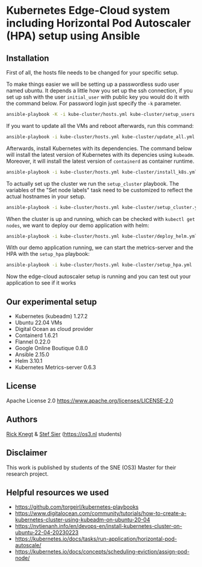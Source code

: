 # Kubernetes Edge-Cloud system including Horizontal Pod Autoscaler (HPA) setup using Ansible

## Installation
First of all, the hosts file needs to be changed for your specific setup.

To make things easier we will be setting up a passwordless sudo user named ubuntu. It depends a little how you set up the ssh connection, if you set up ssh with the user `initial_user` with public key you would do it with the command below. For password login just specify the `-k` parameter.

```sh
ansible-playbook -K -i kube-cluster/hosts.yml kube-cluster/setup_users.yml -e "ansible_user=initial_user"
```
If you want to update all the VMs and reboot afterwards, run this command:
```sh
ansible-playbook -i kube-cluster/hosts.yml kube-cluster/update_all.yml
```
Afterwards, install Kubernetes with its dependencies. The command below will install the latest version of Kubernetes with its depencies using `kubeadm`. Moreover, it will install the latest version of `containerd` as container runtime.
```sh
ansible-playbook -i kube-cluster/hosts.yml kube-cluster/install_k8s.yml
```
To actually set up the cluster we run the `setup_cluster` playbook. The variables of the "Set node labels" task need to be customized to reflect the actual hostnames in your setup.
```sh
ansible-playbook -i kube-cluster/hosts.yml kube-cluster/setup_cluster.yml
```
When the cluster is up and running, which can be checked with `kubectl get nodes`, we want to deploy our demo application with helm:
```sh
ansible-playbook -i kube-cluster/hosts.yml kube-cluster/deploy_helm.yml
```
With our demo application running, we can start the metrics-server and the HPA with the `setup_hpa` playbook:
```sh
ansible-playbook -i kube-cluster/hosts.yml kube-cluster/setup_hpa.yml
```
Now the edge-cloud autoscaler setup is running and you can test out your application to see if it works

## Our experimental setup
- Kubernetes (kubeadm) 1.27.2
- Ubuntu 22.04 VMs
- Digital Ocean as cloud provider
- Containerd 1.6.21
- Flannel 0.22.0
- Google Online Boutique 0.8.0
- Ansible 2.15.0
- Helm 3.10.1
- Kubernetes Metrics-server 0.6.3

## License
Apache License 2.0 https://www.apache.org/licenses/LICENSE-2.0

## Authors
[Rick Knegt](https://github.com/rknegt) & [Stef Sier](https://github.com/stefsier) (https://os3.nl students)

## Disclaimer
This work is published by students of the SNE (OS3) Master for their research project.

## Helpful resources we used
- https://github.com/torgeirl/kubernetes-playbooks
- https://www.digitalocean.com/community/tutorials/how-to-create-a-kubernetes-cluster-using-kubeadm-on-ubuntu-20-04
- https://nvtienanh.info/en/devops-en/install-kubernetes-cluster-on-ubuntu-22-04-20230223
- https://kubernetes.io/docs/tasks/run-application/horizontal-pod-autoscale/
- https://kubernetes.io/docs/concepts/scheduling-eviction/assign-pod-node/
